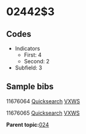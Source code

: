 # 02442$3

## Codes

-   Indicators
    -   First: 4
    -   Second: 2
-   Subfield: 3

## Sample bibs

11676064 [Quicksearch](https://search.library.yale.edu/catalog/11676064) [VXWS](http://prodorbis.library.yale.edu:7014/vxws/GetHoldingsService?bibId=11676064)

11676065 [Quicksearch](https://search.library.yale.edu/catalog/11676065) [VXWS](http://prodorbis.library.yale.edu:7014/vxws/GetHoldingsService?bibId=11676065)

**Parent topic:**[024](../../tags/024/024.md)

